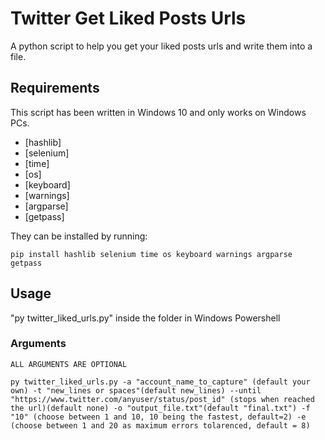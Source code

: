 # Twitter Get Liked Posts Urls

A python script to help you get your liked posts urls and write them into a file.


## Requirements

This script has been written in Windows 10 and only works on Windows PCs.

- [hashlib]
- [selenium]
- [time]
- [os]
- [keyboard]
- [warnings]
- [argparse]
- [getpass]

They can be installed by running:

````
pip install hashlib selenium time os keyboard warnings argparse getpass
````


## Usage

"py twitter_liked_urls.py" inside the folder in Windows Powershell

### Arguments

```
ALL ARGUMENTS ARE OPTIONAL
```
```
py twitter_liked_urls.py -a "account_name_to_capture" (default your own) -t "new_lines or spaces"(default new_lines) --until "https://www.twitter.com/anyuser/status/post_id" (stops when reached the url)(default none) -o "output_file.txt"(default "final.txt") -f "10" (choose between 1 and 10, 10 being the fastest, default=2) -e (choose between 1 and 20 as maximum errors tolarenced, default = 8)
```
